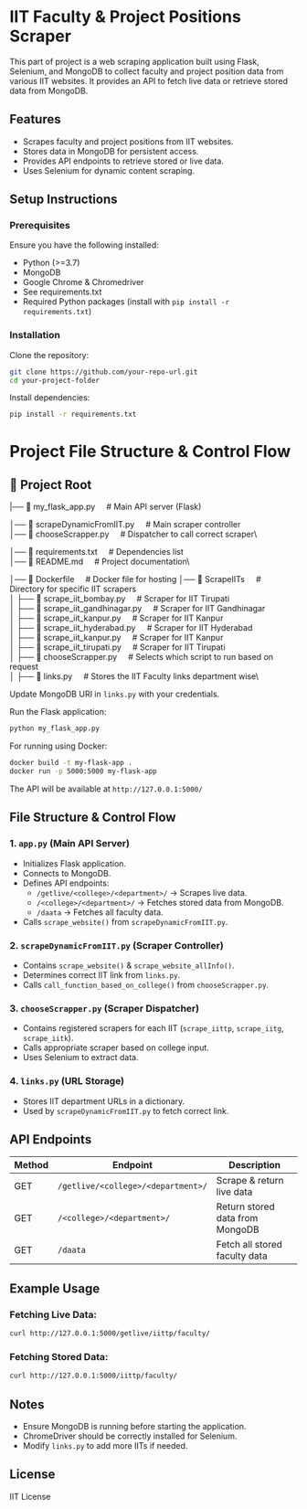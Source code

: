 # IIT Faculty & Project Positions Scraper

This part of project is a web scraping application built using Flask, Selenium, and MongoDB to collect faculty and project position data from various IIT websites. It provides an API to fetch live data or retrieve stored data from MongoDB.

## Features

- Scrapes faculty and project positions from IIT websites.
- Stores data in MongoDB for persistent access.
- Provides API endpoints to retrieve stored or live data.
- Uses Selenium for dynamic content scraping.

## Setup Instructions

### Prerequisites

Ensure you have the following installed:

- Python (>=3.7)
- MongoDB
- Google Chrome & Chromedriver
- See requirements.txt
- Required Python packages (install with `pip install -r requirements.txt`)

### Installation

Clone the repository:

```sh
git clone https://github.com/your-repo-url.git
cd your-project-folder
```

Install dependencies:

```sh
pip install -r requirements.txt
```
# Project File Structure & Control Flow

## 📂 Project Root

|── 📄 my_flask_app.py      &nbsp; &nbsp;           # Main API server (Flask)

│── 📄 scrapeDynamicFromIIT.py &nbsp; &nbsp;  # Main scraper controller\
│── 📄 chooseScrapper.py  &nbsp; &nbsp;      # Dispatcher to call correct scraper\
<!-- │── 📄 links.py                # Stores URLs of IIT departments\ -->
│── 📄 requirements.txt  &nbsp; &nbsp;       # Dependencies list\
│── 📄 README.md         &nbsp; &nbsp;       # Project documentation\
<!-- |── 📄 chooseScrapper.py       # chooses the corresponding scrapper\ -->
│── 📄 Dockerfile      &nbsp; &nbsp;          # Docker file for hosting 
│── 📂 ScrapeIITs   &nbsp; &nbsp;             # Directory for specific IIT scrapers\
│   ├── 📄 scrape_iit_bombay.py   &nbsp; &nbsp;    # Scraper for IIT Tirupati\
│   ├── 📄 scrape_iit_gandhinagar.py  &nbsp; &nbsp;      # Scraper for IIT Gandhinagar\
│   ├── 📄 scrape_iit_kanpur.py    &nbsp; &nbsp;    # Scraper for IIT Kanpur\
│   ├── 📄 scrape_iit_hyderabad.py &nbsp; &nbsp;       # Scraper for IIT Hyderabad\
│   ├── 📄 scrape_iit_kanpur.py   &nbsp; &nbsp;     # Scraper for IIT Kanpur\
│   ├── 📄 scrape_iit_tirupati.py &nbsp; &nbsp;       # Scraper for IIT Tirupati\
│   ├── 📄 chooseScrapper.py  &nbsp; &nbsp;      # Selects which script to run based on request\
│   ├── 📄 links.py   &nbsp; &nbsp;     # Stores the IIT Faculty links department wise\
<!-- │── 📂 data/                   # Directory to store scraped data (if needed)\
│── 📂 tests/                  # Directory for test scripts\ -->
Update MongoDB URI in `links.py` with your credentials.

Run the Flask application:

```sh
python my_flask_app.py
```

For running using Docker:

```sh
docker build -t my-flask-app .
docker run -p 5000:5000 my-flask-app
```


The API will be available at `http://127.0.0.1:5000/`

## File Structure & Control Flow

### 1. `app.py` (Main API Server)

- Initializes Flask application.
- Connects to MongoDB.
- Defines API endpoints:
  - `/getlive/<college>/<department>/` → Scrapes live data.
  - `/<college>/<department>/` → Fetches stored data from MongoDB.
  - `/daata` → Fetches all faculty data.
- Calls `scrape_website()` from `scrapeDynamicFromIIT.py`.

### 2. `scrapeDynamicFromIIT.py` (Scraper Controller)

- Contains `scrape_website()` & `scrape_website_allInfo()`.
- Determines correct IIT link from `links.py`.
- Calls `call_function_based_on_college()` from `chooseScrapper.py`.

### 3. `chooseScrapper.py` (Scraper Dispatcher)

- Contains registered scrapers for each IIT (`scrape_iittp`, `scrape_iitg`, `scrape_iitk`).
- Calls appropriate scraper based on college input.
- Uses Selenium to extract data.

### 4. `links.py` (URL Storage)

- Stores IIT department URLs in a dictionary.
- Used by `scrapeDynamicFromIIT.py` to fetch correct link.

## API Endpoints

| Method | Endpoint | Description |
|--------|----------------------------|----------------------------------|
| GET    | `/getlive/<college>/<department>/` | Scrape & return live data |
| GET    | `/<college>/<department>/` | Return stored data from MongoDB |
| GET    | `/daata` | Fetch all stored faculty data |

## Example Usage

### Fetching Live Data:
```sh
curl http://127.0.0.1:5000/getlive/iittp/faculty/
```

### Fetching Stored Data:
```sh
curl http://127.0.0.1:5000/iittp/faculty/
```

## Notes

- Ensure MongoDB is running before starting the application.
- ChromeDriver should be correctly installed for Selenium.
- Modify `links.py` to add more IITs if needed.

## License

IIT License

